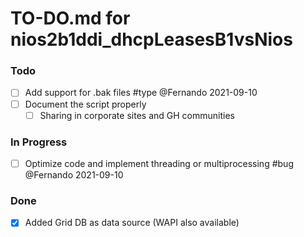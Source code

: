 # TO-DO.md for nios2b1ddi_dhcpLeasesB1vsNios

### Todo

- [ ] Add support for .bak files #type @Fernando 2021-09-10
- [ ] Document the script properly
  - [ ] Sharing in corporate sites and GH communities

### In Progress

- [ ] Optimize code and implement threading or multiprocessing #bug @Fernando 2021-09-10

### Done

- [x] Added Grid DB as data source (WAPI also available)